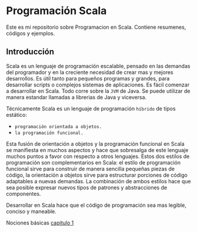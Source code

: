 Programación Scala
==================

Este es mi repositorio sobre Programacion en Scala.
Contiene resumenes, códigos y ejemplos.


Introducción
------------

Scala es un lenguaje de programación escalable, pensado en las demandas del programador y en la creciente necesidad de crear mas y mejores desarrollos.
Es útil tanto para pequeños programas y grandes, para desarrollar scripts o complejos sistemas de aplicaciones.
Es fácil comenzar a desarrollar en Scala. Todo corre sobre la `JVM` de Java. Se puede utilizar de manera estandar llamadas a librerias de Java y viceversa.

Técnicamente Scala es un lenguaje de programación `híbrido` de tipos estático:
 + `programación orientada a objetos.`
 + `la programación funcional.`

Esta fusión de orientación a objetos y la programación funcional en Scala se manifiesta en muchos aspectos y hace que sobresalga de este lenguaje muchos puntos a favor con respecto a otros lenguajes. Estos dos estilos de programación son complementarios en Scala: el estilo de programación funcional sirve para construir de manera sencilla pequeñas piezas de código, la orientación a objetos sirve para estructurar porciones de código adaptables a nuevas demandas. La combinación de ambos estilos hace que sea posible expresar nuevos tipos de patrones y abstracciones de componentes.

Desarrollar en Scala hace que el código de programación sea mas legible, conciso y maneable.

Nociones básicas [capitulo 1](https://github.com/aantivero/programacion-scala/blob/master/capitulo-01/01.md)